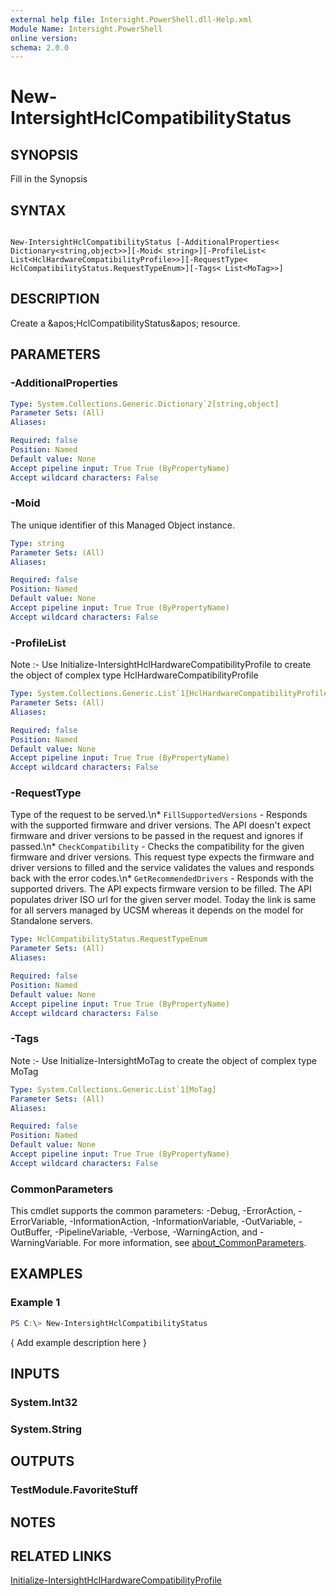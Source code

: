 ```yaml
---
external help file: Intersight.PowerShell.dll-Help.xml
Module Name: Intersight.PowerShell
online version:
schema: 2.0.0
---
```


# New-IntersightHclCompatibilityStatus

## SYNOPSIS
Fill in the Synopsis

## SYNTAX

```

New-IntersightHclCompatibilityStatus [-AdditionalProperties< Dictionary<string,object>>][-Moid< string>][-ProfileList< List<HclHardwareCompatibilityProfile>>][-RequestType< HclCompatibilityStatus.RequestTypeEnum>][-Tags< List<MoTag>>]

```

## DESCRIPTION
Create a &amp;apos;HclCompatibilityStatus&amp;apos; resource.

## PARAMETERS

### -AdditionalProperties


```yaml
Type: System.Collections.Generic.Dictionary`2[string,object]
Parameter Sets: (All)
Aliases:

Required: false
Position: Named
Default value: None
Accept pipeline input: True True (ByPropertyName)
Accept wildcard characters: False
```

### -Moid
The unique identifier of this Managed Object instance.

```yaml
Type: string
Parameter Sets: (All)
Aliases:

Required: false
Position: Named
Default value: None
Accept pipeline input: True True (ByPropertyName)
Accept wildcard characters: False
```

### -ProfileList


Note :- Use Initialize-IntersightHclHardwareCompatibilityProfile to create the object of complex type HclHardwareCompatibilityProfile

```yaml
Type: System.Collections.Generic.List`1[HclHardwareCompatibilityProfile]
Parameter Sets: (All)
Aliases:

Required: false
Position: Named
Default value: None
Accept pipeline input: True True (ByPropertyName)
Accept wildcard characters: False
```

### -RequestType
Type of the request to be served.\n* `FillSupportedVersions` - Responds with the supported firmware and driver versions. The API doesn&apos;t expect firmware and driver versions to be passed in the request and ignores if passed.\n* `CheckCompatibility` - Checks the compatibility for the given firmware and driver versions. This request type expects the firmware and driver versions to filled and the service validates the values and responds back with the error codes.\n* `GetRecommendedDrivers` - Responds with the supported drivers. The API expects firmware version to be filled. The API populates driver ISO url for the given server model. Today the link is same for all servers managed by UCSM whereas it depends on the model for Standalone servers.

```yaml
Type: HclCompatibilityStatus.RequestTypeEnum
Parameter Sets: (All)
Aliases:

Required: false
Position: Named
Default value: None
Accept pipeline input: True True (ByPropertyName)
Accept wildcard characters: False
```

### -Tags


Note :- Use Initialize-IntersightMoTag to create the object of complex type MoTag

```yaml
Type: System.Collections.Generic.List`1[MoTag]
Parameter Sets: (All)
Aliases:

Required: false
Position: Named
Default value: None
Accept pipeline input: True True (ByPropertyName)
Accept wildcard characters: False
```


### CommonParameters
This cmdlet supports the common parameters: -Debug, -ErrorAction, -ErrorVariable, -InformationAction, -InformationVariable, -OutVariable, -OutBuffer, -PipelineVariable, -Verbose, -WarningAction, and -WarningVariable. For more information, see [about_CommonParameters](http://go.microsoft.com/fwlink/?LinkID=113216).

## EXAMPLES

### Example 1
```powershell
PS C:\> New-IntersightHclCompatibilityStatus
```

{ Add example description here }

## INPUTS

### System.Int32

### System.String

## OUTPUTS

### TestModule.FavoriteStuff

## NOTES

## RELATED LINKS

[Initialize-IntersightHclHardwareCompatibilityProfile](./Initialize-IntersightHclHardwareCompatibilityProfile.md)
